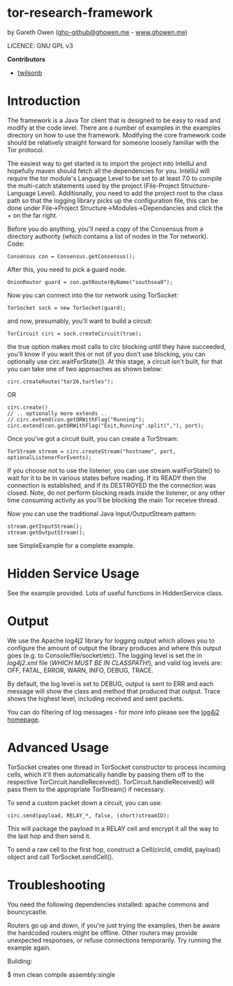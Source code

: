 tor-research-framework
======================
by Gareth Owen (gho-github@ghowen.me - www.ghowen.me)

LICENCE: GNU GPL v3

**Contributors**

- [twilsonb](https://github.com/twilsonb)

Introduction
============

The framework is a Java Tor client that is designed to be easy to read and modify at the code level.  There are a number of examples in the examples directory on how to use the framework.  Modifying the core framework code should be relatively straight forward for someone loosely familiar with the Tor protocol.

The easiest way to get started is to import the project into IntelliJ and hopefully maven should fetch all the dependencies for you. IntelliJ will require the tor module's Language Level to be set to at least 7.0 to compile the multi-catch statements used by the project (File-Project Structure-Language Level).  Additionally, you need to add the project root to the class path so that the logging library picks up the configuration file, this can be done under File->Project Structure->Modules->Dependancies and click the + on the far right.

Before you do anything, you'll need a copy of the Consensus from a directory authority (which contains a list of nodes in the Tor network).  Code:

    Consensus con = Consensus.getConsensus();
    
After this, you need to pick a guard node.

    OnionRouter guard = con.getRouterByName("southsea0");
    
Now you can connect into the tor network using TorSocket:

    TorSocket sock = new TorSocket(guard);
    
and now, presumably, you'll want to build a circuit:

    TorCircuit circ = sock.createCircuit(true);
    
the true option makes most calls to circ blocking until they have succeeded, you'll know if you want this or not (if you don't use blocking, you can optionally use circ.waitForState()).  At this stage, a circuit isn't built, for that you can take one of two approaches as shown below:

    circ.createRoute("tor26,turtles");

OR

    circ.create()
    // .. optionally more extends ..
    // circ.extend(con.getORWithFlag("Running");
    circ.extend(con.getORWithFlag("Exit,Running".split(","), port);
    

Once you've got a circuit built, you can create a TorStream:

    TorStream stream = circ.createStream("hostname", port, optionalListenerForEvents);
    
If you choose not to use the listener, you can use stream.waitForState() to wait for it to be in various states before reading.  If its READY then the connection is established, and if its DESTROYED the the connection was closed.  Note, do not perform blocking reads inside the listener, or any other time consuming activity as you'll be blocking the main Tor receive thread.

Now you can use the traditional Java Input/OutputStream pattern:

    stream.getInputStream();
    stream.getOutputStream();
    
see SimpleExample for a complete example.

Hidden Service Usage
====================

See the example provided.  Lots of useful functions in HiddenService class.

Output
======

We use the Apache log4j2 library for logging output which allows you to configure the amount of output the library produces and where this output goes (e.g. to Console/file/socket/etc).  The logging level is set the in *log4j2.xml* file (*WHICH MUST BE IN CLASSPATH!*), and valid log levels are: OFF, FATAL, ERROR, WARN, INFO, DEBUG, TRACE. 

By default, the log level is set to DEBUG, output is sent to ERR and each message will show the class and method that produced that output.  Trace shows the highest level, including received and sent packets.

You can do filtering of log messages - for more info please see the [log4j2 homepage](https://logging.apache.org/log4j/2.x/manual).

Advanced Usage
==============

TorSocket creates one thread in TorSocket constructor to process incoming cells, which it'll then automatically handle by passing them off to the respective TorCircuit.handleReceived().  TorCircuit.handleReceived() will pass them to the appropriate TorStream() if necessary.

To send a custom packet down a circuit, you can use:

    circ.send(payload, RELAY_*, false, (short)streamID);
    
This will package the payload in a RELAY cell and encrypt it all the way to the last hop and then send it.

To send a raw cell to the first hop, construct a Cell(circId, cmdId, payload) object and call TorSocket.sendCell().

Troubleshooting
===============

You need the following dependencies installed: apache commons and bouncycastle.

Routers go up and down, if you're just trying the examples, then be aware the hardcoded routers might be offline.
Other routers may provide unexpected responses, or refuse connections temporarily. Try running the example again.

Building:

$ mvn clean compile assembly:single
